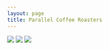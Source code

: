 ```yaml
---
layout: page
title: Parallel Coffee Roasters
---
```

<img src="{{site.baseurl}}/pages/images/parallel-coffee-roasters_food.jpg">
<img src="{{site.baseurl}}/pages/images/parallel-coffee-roasters_drinks.jpg">
<img src="{{site.baseurl}}/pages/images/parallel-coffee-roasters_filter-coffee.jpg">

